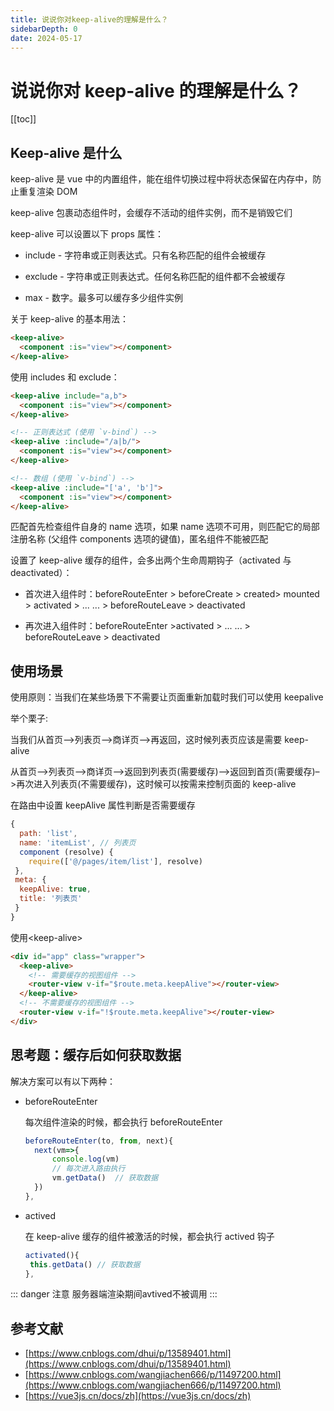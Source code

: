 ```yaml
---
title: 说说你对keep-alive的理解是什么？
sidebarDepth: 0
date: 2024-05-17
---
```


# 说说你对 keep-alive 的理解是什么？

[[toc]]

## Keep-alive 是什么

keep-alive 是 vue 中的内置组件，能在组件切换过程中将状态保留在内存中，防止重复渲染 DOM

keep-alive 包裹动态组件时，会缓存不活动的组件实例，而不是销毁它们

keep-alive 可以设置以下 props 属性：

- include - 字符串或正则表达式。只有名称匹配的组件会被缓存

- exclude - 字符串或正则表达式。任何名称匹配的组件都不会被缓存

- max - 数字。最多可以缓存多少组件实例

关于 keep-alive 的基本用法：

```html
<keep-alive>
  <component :is="view"></component>
</keep-alive>
```

使用 includes 和 exclude：

```html
<keep-alive include="a,b">
  <component :is="view"></component>
</keep-alive>

<!-- 正则表达式 (使用 `v-bind`) -->
<keep-alive :include="/a|b/">
  <component :is="view"></component>
</keep-alive>

<!-- 数组 (使用 `v-bind`) -->
<keep-alive :include="['a', 'b']">
  <component :is="view"></component>
</keep-alive>
```

匹配首先检查组件自身的 name 选项，如果 name 选项不可用，则匹配它的局部注册名称 (父组件 components 选项的键值)，匿名组件不能被匹配

设置了 keep-alive 缓存的组件，会多出两个生命周期钩子（activated 与 deactivated）：

- 首次进入组件时：beforeRouteEnter > beforeCreate > created> mounted > activated > ... ... > beforeRouteLeave > deactivated

- 再次进入组件时：beforeRouteEnter >activated > ... ... > beforeRouteLeave > deactivated

## 使用场景

使用原则：当我们在某些场景下不需要让页面重新加载时我们可以使用 keepalive

举个栗子:

当我们从首页–>列表页–>商详页–>再返回，这时候列表页应该是需要 keep-alive

从首页–>列表页–>商详页–>返回到列表页(需要缓存)–>返回到首页(需要缓存)–>再次进入列表页(不需要缓存)，这时候可以按需来控制页面的 keep-alive

在路由中设置 keepAlive 属性判断是否需要缓存

```js
{
  path: 'list',
  name: 'itemList', // 列表页
  component (resolve) {
    require(['@/pages/item/list'], resolve)
 },
 meta: {
  keepAlive: true,
  title: '列表页'
 }
}
```

使用\<keep-alive>

```html
<div id="app" class="wrapper">
  <keep-alive>
    <!-- 需要缓存的视图组件 -->
    <router-view v-if="$route.meta.keepAlive"></router-view>
  </keep-alive>
  <!-- 不需要缓存的视图组件 -->
  <router-view v-if="!$route.meta.keepAlive"></router-view>
</div>
```

## 思考题：缓存后如何获取数据

解决方案可以有以下两种：

- beforeRouteEnter

  每次组件渲染的时候，都会执行 beforeRouteEnter

  ```js
  beforeRouteEnter(to, from, next){
    next(vm=>{
        console.log(vm)
        // 每次进入路由执行
        vm.getData()  // 获取数据
    })
  },
  ```

- actived

  在 keep-alive 缓存的组件被激活的时候，都会执行 actived 钩子

  ```js
  activated(){
   this.getData() // 获取数据
  },
  ```

::: danger 注意
服务器端渲染期间avtived不被调用
:::

## 参考文献

- [https://www.cnblogs.com/dhui/p/13589401.html](https://www.cnblogs.com/dhui/p/13589401.html)
- [https://www.cnblogs.com/wangjiachen666/p/11497200.html](https://www.cnblogs.com/wangjiachen666/p/11497200.html)
- [https://vue3js.cn/docs/zh](https://vue3js.cn/docs/zh)
